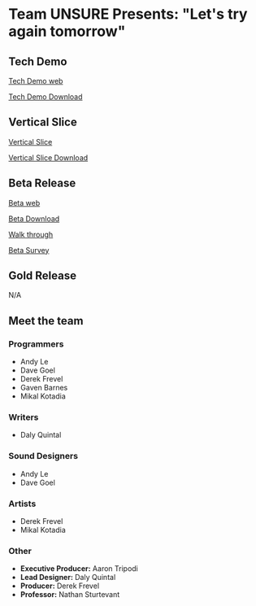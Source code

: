 # Team UNSURE Presents: "Let's try again tomorrow"

## Tech Demo

[Tech Demo web](/TechDemo/index.html)

[Tech Demo Download](TechDemo.zip)
  
## Vertical Slice
  
[Vertical Slice](/VSDemo/index.html)

[Vertical Slice Download](TechDemo.zip)

## Beta Release
  
[Beta web](/Beta/index.html)

[Beta Download](Beta.zip)

[Walk through](Walkthrough.zip)

[Beta Survey](https://forms.gle/XsQPDHHZtUzMsfZo6)

## Gold Release
  
N/A

## Meet the team

### Programmers

- Andy Le
- Dave Goel
- Derek Frevel
- Gaven Barnes
- Mikal Kotadia

### Writers

- Daly Quintal

### Sound Designers

- Andy Le
- Dave Goel

### Artists

- Derek Frevel
- Mikal Kotadia

### Other

- **Executive Producer:** Aaron Tripodi
- **Lead Designer:** Daly Quintal
- **Producer:** Derek Frevel
- **Professor:** Nathan Sturtevant
